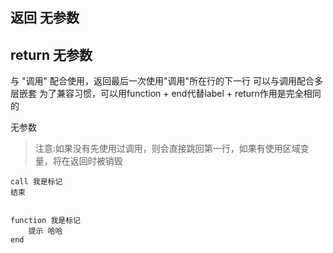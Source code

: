 ## 返回 无参数
## return 无参数
与 "调用" 配合使用，返回最后一次使用"调用"所在行的下一行
可以与调用配合多层嵌套
为了兼容习惯，可以用function + end代替label + return作用是完全相同的

无参数

> 注意:如果没有先使用过调用，则会直接跳回第一行，如果有使用区域变量，将在返回时被销毁

```
call 我是标记
结束


function 我是标记
    提示 哈哈
end


```